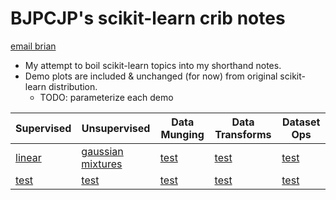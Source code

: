 # BJPCJP's scikit-learn crib notes

[email brian](mailto:bjpcjp@gmail.com)

* My attempt to boil scikit-learn topics into my shorthand notes.
* Demo plots are included & unchanged (for now) from original scikit-learn distribution.
   * TODO: parameterize each demo

|Supervised|Unsupervised|Data Munging|Data Transforms|Dataset Ops|
|----------|------------|------------|---------------|-----------|
|[linear](linear-models.ipynb)  |[gaussian mixtures](gaussian-mixture-models-GMMs.ipynb)    |[test]()    |[test]()       |[test]()   |
|[test]()  |[test]()    |[test]()    |[test]()       |[test]()   |